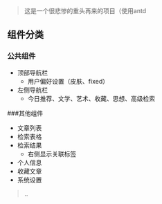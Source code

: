 > 这是一个很悲惨的重头再来的项目（使用antd

## 组件分类

### 公共组件
- 顶部导航栏
	- 用户偏好设置（皮肤、fixed）
- 左侧导航栏
	- 今日推荐、文学、艺术、收藏、思想、高级检索
	
###其他组件
- 文章列表
- 检索表格
- 检索结果
	- 右侧显示关联标签
- 个人信息
- 收藏文章
- 系统设置

> ..